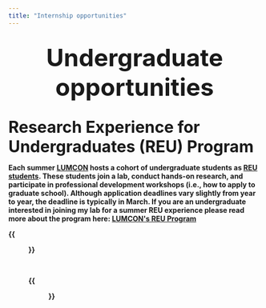 ```yaml
---
title: "Internship opportunities"
--- 
```


<br>

<center><font size=20><b> Undergraduate opportunities <b></font></center> 

<br>

<font size=6>Research Experience for Undergraduates (REU) Program </font>  

Each summer [LUMCON](https://lumcon.edu/) hosts a cohort of undergraduate students as [REU students](https://www.nsf.gov/crssprgm/reu/). These students join a lab, conduct hands-on research, and participate in professional development workshops (i.e., how to apply to graduate school). Although application deadlines vary slightly from year to year, the deadline is typically in March. If you are an undergraduate interested in joining my lab for a summer REU experience please read more about the program here: [LUMCON's REU Program](https://lumcon.edu/reu/)

{{<figure src="/images/REU_students1.jpg" width="1000" align="float:center">}}

<br>


{{<figure src="/images/LUMCON_fromwater.jpg" width="1000" align="float:center">}}

